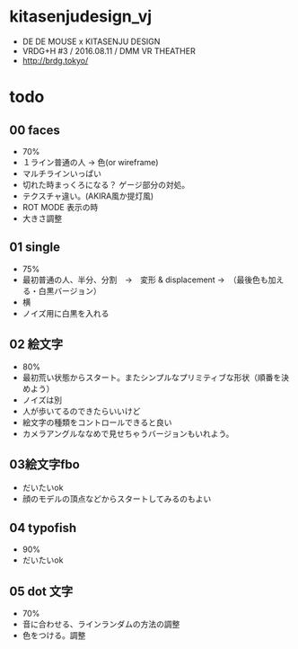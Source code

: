 # kitasenjudesign_vj

* DE DE MOUSE x KITASENJU DESIGN
* VRDG+H #3 / 2016.08.11 / DMM VR THEATHER
* http://brdg.tokyo/

# todo
## 00 faces
* 70%
* １ライン普通の人 → 色(or wireframe)
* マルチラインいっぱい
* 切れた時まっくろになる？ ゲージ部分の対処。
* テクスチャ違い。(AKIRA風か提灯風)
* ROT MODE 表示の時
* 大きさ調整

## 01 single
* 75%
* 最初普通の人、半分、分割　→　変形 & displacement →　（最後色も加える・白黒バージョン）
* 横
* ノイズ用に白黒を入れる

## 02 絵文字
* 80%
* 最初荒い状態からスタート。またシンプルなプリミティブな形状（順番を決めよう）
* ノイズは別
* 人が歩いてるのできたらいいけど
* 絵文字の種類をコントロールできると良い
* カメラアングルななめで見せちゃうバージョンもいれよう。

## 03絵文字fbo
* だいたいok
* 顔のモデルの頂点などからスタートしてみるのもよい

## 04 typofish
* 90%
* だいたいok

## 05 dot 文字
* 70%
* 音に合わせる、ラインランダムの方法の調整
* 色をつける。調整